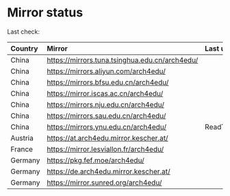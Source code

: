 <script src="./time.js"></script>
# Mirror status
Last check: <script type="text/javascript">localize(1697354087.8810744);</script>

|Country|Mirror|Last update|
|:------|:-----|:----------|
|China|https://mirrors.tuna.tsinghua.edu.cn/arch4edu/|<script type="text/javascript">localize(1697351396);</script>|
|China|https://mirrors.aliyun.com/arch4edu/|<script type="text/javascript">localize(1697308192);</script>|
|China|https://mirrors.bfsu.edu.cn/arch4edu/|<script type="text/javascript">localize(1697308192);</script>|
|China|https://mirror.iscas.ac.cn/arch4edu/|<script type="text/javascript">localize(1697308192);</script>|
|China|https://mirrors.nju.edu.cn/arch4edu/|<script type="text/javascript">localize(1697308192);</script>|
|China|https://mirrors.sau.edu.cn/arch4edu/|<script type="text/javascript">localize(1697308192);</script>|
|China|https://mirrors.ynu.edu.cn/arch4edu/|ReadTimeout|
|Austria|https://at.arch4edu.mirror.kescher.at/|<script type="text/javascript">localize(1697351396);</script>|
|France|https://mirror.lesviallon.fr/arch4edu/|<script type="text/javascript">localize(1697308192);</script>|
|Germany|https://pkg.fef.moe/arch4edu/|<script type="text/javascript">localize(1697351396);</script>|
|Germany|https://de.arch4edu.mirror.kescher.at/|<script type="text/javascript">localize(1697351396);</script>|
|Germany|https://mirror.sunred.org/arch4edu/|<script type="text/javascript">localize(1697351396);</script>|

<script src="./tablefilter/tablefilter.js"></script>
<script src="./table.js"></script>